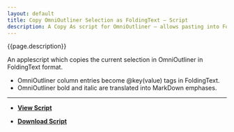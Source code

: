 ```yaml
---
layout: default
title: Copy OmniOutliner Selection as FoldingText – Script
description: A Copy As script for OmniOutliner – allows pasting into FoldingText
---
```


{{page.description}}

An applescript which copies the current selection in OmniOutliner in FoldingText format.

- OmniOutliner column entries become @key(value) tags in FoldingText.
- OmniOutliner bold and italic are translated into MarkDown emphases.

***

- [**View Script**](https://github.com/RobTrew/tree-tools/blob/master/FoldingText%20scripts/Import%20Export/OO3CopyAsFTMarkdown-021.applescript)
 
- [**Download Script**](https://github.com/RobTrew/tree-tools/blob/master/FoldingText%20scripts/Import%20Export/OO3CopyAsFTMarkdown-021.scpt?raw=true)